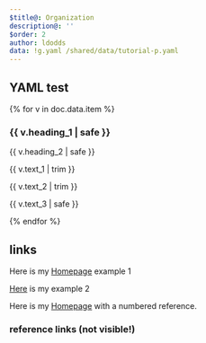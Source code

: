 ```yaml
---
$title@: Organization
description@: ''
$order: 2
author: ldodds
data: !g.yaml /shared/data/tutorial-p.yaml
---
```


## YAML test

{% for v in doc.data.item %}
<h3 class="">{{ v.heading_1 | safe }}</h3>
<p class="">{{ v.heading_2 | safe }}</p>
<p class="">{{ v.text_1 | trim }}</p>
<p class="">{{ v.text_2 | trim }}</p>
<p class="">{{ v.text_3 | safe }}</p>
{% endfor %}

## links

Here is my [Homepage][MichaelCurrin home] example 1

[Here][MichaelCurrin home] is my example 2

Here is my [Homepage][1] with a numbered reference.


### reference links (not visible!)

[MichaelCurrin home]: https://michaelcurrin.github.io/

[1]: https://michaelcurrin.github.io/

[Homepage]: https://michaelcurrin.github.io/

